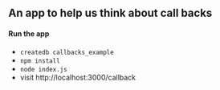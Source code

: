 ## An app to help us think about call backs


#### Run the app
- `createdb callbacks_example`
- `npm install`
- `node index.js`
- visit http://localhost:3000/callback
